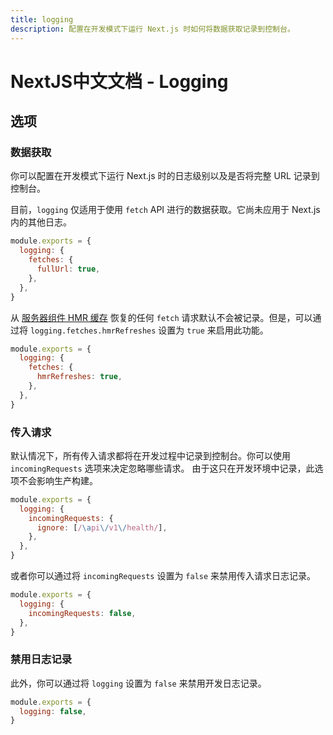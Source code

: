```yaml
---
title: logging
description: 配置在开发模式下运行 Next.js 时如何将数据获取记录到控制台。
---
```


# NextJS中文文档 - Logging

## 选项

### 数据获取

你可以配置在开发模式下运行 Next.js 时的日志级别以及是否将完整 URL 记录到控制台。

目前，`logging` 仅适用于使用 `fetch` API 进行的数据获取。它尚未应用于 Next.js 内的其他日志。

```js
module.exports = {
  logging: {
    fetches: {
      fullUrl: true,
    },
  },
}
```

从 [服务器组件 HMR 缓存](/nextjs-cn/app/api-reference/config/next-config-js/serverComponentsHmrCache) 恢复的任何 `fetch` 请求默认不会被记录。但是，可以通过将 `logging.fetches.hmrRefreshes` 设置为 `true` 来启用此功能。

```js
module.exports = {
  logging: {
    fetches: {
      hmrRefreshes: true,
    },
  },
}
```

### 传入请求

默认情况下，所有传入请求都将在开发过程中记录到控制台。你可以使用 `incomingRequests` 选项来决定忽略哪些请求。
由于这只在开发环境中记录，此选项不会影响生产构建。

```js
module.exports = {
  logging: {
    incomingRequests: {
      ignore: [/\api\/v1\/health/],
    },
  },
}
```

或者你可以通过将 `incomingRequests` 设置为 `false` 来禁用传入请求日志记录。

```js
module.exports = {
  logging: {
    incomingRequests: false,
  },
}
```

### 禁用日志记录

此外，你可以通过将 `logging` 设置为 `false` 来禁用开发日志记录。

```js
module.exports = {
  logging: false,
}
```
